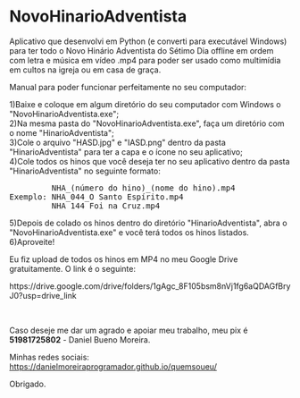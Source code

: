 # NovoHinarioAdventista
<p>Aplicativo que desenvolvi em Python (e converti para executável Windows) para ter todo o Novo Hinário Adventista do Sétimo Dia offline em ordem com letra e música em vídeo .mp4 para poder ser usado como multimídia em cultos na igreja ou em casa de graça.</p>

Manual para poder funcionar perfeitamente no seu computador:

1)Baixe e coloque em algum diretório do seu computador com Windows o "NovoHinarioAdventista.exe";<br>
2)Na mesma pasta do "NovoHinarioAdventista.exe", faça um diretório com o nome "HinarioAdventista";<br>
3)Cole o arquivo "HASD.jpg" e "IASD.png" dentro da pasta "HinarioAdventista" para ter a capa e o ícone no seu aplicativo;<br>
4)Cole todos os hinos que você deseja ter no seu aplicativo dentro da pasta "HinarioAdventista" no seguinte formato:<br>
<pre>         NHA_(número do hino)_(nome do hino).mp4
Exemplo: NHA_044_O Santo Espírito.mp4
         NHA_144_Foi na Cruz.mp4</pre>
                 
5)Depois de colado os hinos dentro do diretório "HinarioAdventista", abra o "NovoHinarioAdventista.exe" e você terá todos os hinos listados.<br>
6)Aproveite!</br>
<p>Eu fiz upload de todos os hinos em MP4 no meu Google Drive gratuitamente. O link é o seguinte:</p>
https://drive.google.com/drive/folders/1gAgc_8F105bsm8nVj1fg6aQDAGfBryJ0?usp=drive_link

<br><p>Caso deseje me dar um agrado e apoiar meu trabalho, meu pix é <strong>51981725802</strong> - Daniel Bueno Moreira.</p>

Minhas redes sociais: https://danielmoreiraprogramador.github.io/quemsoueu/
<p>Obrigado.</p>
